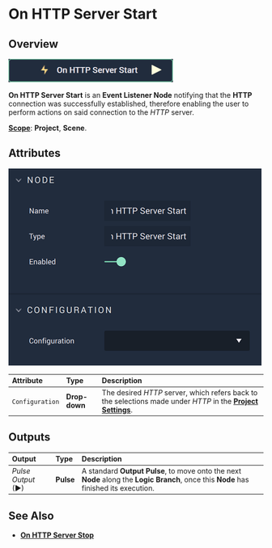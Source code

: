 # On HTTP Server Start

## Overview

![The On HTTP Server Start Node.](../../../../.gitbook/assets/onhttpserverstartupdatedimage.png)

**On HTTP Server Start** is an **Event Listener Node** notifying that the **HTTP** connection was successfully established, therefore enabling the user to perform actions on said connection to the *HTTP* server.

[**Scope**](../../overview.md#scopes): **Project**, **Scene**.

## Attributes

![The On HTTP Server Start Node Attributes.](../../../../.gitbook/assets/onhttpserverstartattributes.png)

| Attribute | Type | Description |
| :--- | :--- | :--- |
| `Configuration` | **Drop-down** | The desired _HTTP_ server, which refers back to the selections made under *HTTP* in the [**Project Settings**](../../../../modules/project-settings/http.md). |

## Outputs

| Output | Type | Description |
| :--- | :--- | :--- |
| _Pulse Output_ \(►\) | **Pulse** | A standard **Output Pulse**, to move onto the next **Node** along the **Logic Branch**, once this **Node** has finished its execution. |

## See Also

* [**On HTTP Server Stop**](onhttpserverstop.md)

